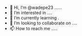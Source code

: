 - 👋 Hi, I’m @wadepe23 ......
- 👀 I’m interested in ....
- 🌱 I’m currently learning .
- 💞️ I’m looking to collaborate on ....
- 📫 How to reach me .....

<!---
wadepe23/wadepe23 is a ✨ special ✨ repository because its `README.md` (this file) appears on your GitHub profile.
You can click the Preview link to take a look at your changes.
--->
